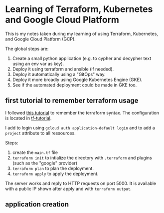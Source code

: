 # Learning of Terraform, Kubernetes and Google Cloud Platform

This is my notes taken during my learning of using Terraform, Kubernetes, and Google Cloud Platform (GCP).

The global steps are:

1. Create a small python application (e.g. to cypher and decypher text using an env var as key).
1. Deploy it using terraform and ansible (if needed).
1. Deploy it automatically using a "GitOps" way.
1. Deploy it more broadly using Google Kubernetes Engine (GKE).
1. See if the automated deployment could be made in GKE too.

## first tutorial to remember terraform usage

I followed [this tutorial](https://cloud.google.com/docs/terraform/get-started-with-terraform?hl=fr) to remember the terraform syntax.
The configuration is located in [tf-tutorial](./tf-tutorial).

I add to login using `gcloud auth application-default login` and to add a `project` attribute to all ressources.

Steps:

1. create the `main.tf` file
1. `terraform init` to intialize the directory with `.terraform` and plugins (such as the "google" provider)
1. `terraform plan` to plan the deployment.
1. `terraform apply` to apply the deployment.

The server works and reply to HTTP requests on port 5000.
It is available with a public IP shown after apply and with `terraform output`.

## application creation
